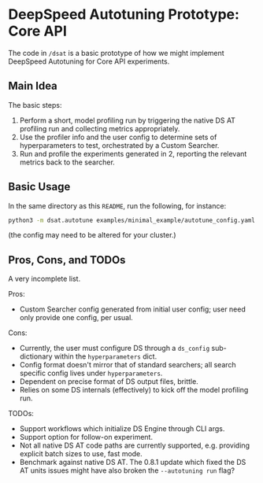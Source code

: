 # DeepSpeed Autotuning Prototype: Core API

The code in `/dsat` is a basic prototype of how we might implement DeepSpeed Autotuning for Core API experiments.

## Main Idea

The basic steps:

1. Perform a short, model profiling run by triggering the native DS AT profiling run and collecting
   metrics appropriately.
2. Use the profiler info and the user config to determine sets of hyperparameters to test, orchestrated by a Custom Searcher.
3. Run and profile the experiments generated in 2, reporting the relevant metrics back to the searcher.

## Basic Usage

In the same directory as this `README`, run the following, for instance:

```bash
python3 -m dsat.autotune examples/minimal_example/autotune_config.yaml examples/minimal_example
```

(the config may need to be altered for your cluster.)

## Pros, Cons, and TODOs

A very incomplete list.

Pros:

- Custom Searcher config generated from initial user config; user need only provide one config, per usual.

Cons:

- Currently, the user must configure DS through a `ds_config` sub-dictionary within the `hyperparameters` dict.
- Config format doesn't mirror that of standard searchers; all search specific config lives under `hyperparameters`.
- Dependent on precise format of DS output files, brittle.
- Relies on some DS internals (effectively) to kick off the model profiling run.

TODOs:

- Support workflows which initialize DS Engine through CLI args.
- Support option for follow-on experiment.
- Not all native DS AT code paths are currently supported, e.g. providing explicit batch sizes to use,
  fast mode.
- Benchmark against native DS AT. The 0.8.1 update which fixed the DS AT units issues might have also
  broken the `--autotuning run` flag?
